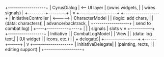 +-------------------+
|   CyrusDialog     |   <-- UI layer
|  (owns widgets,   |
|   wires signals)  |
+---------+---------+
          |
          v
+-------------------+            +------------------+
| InitiativeController | <-----> | CharacterModel   |
| (logic: add chars,   |         | (data: characters)|
|  advance/backtrack,  |         +------------------+
|  send to combat log) |
+----+-----------+----+
     |           |
     | signals   | slots
     v           v
+-----------+   +------------------+
| Initiative |   | CombatLogModel  |
| View       |   | (data: log text,|
| (UI widget |   |  icons, etc.)   |
|  + delegate)|  +-----------------+
+------+------+
       |
       v
+-------------------+
| InitiativeDelegate|
| (painting, rects, |
|  editing support) |
+-------------------+
